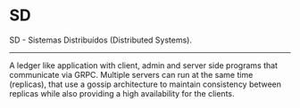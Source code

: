# SD
SD - Sistemas Distribuídos (Distributed Systems).

---

A ledger like application with client, admin and server side programs that communicate via GRPC. Multiple servers can run at the same time (replicas), that use a gossip architecture to maintain consistency between replicas while also providing a high availability for the clients.  